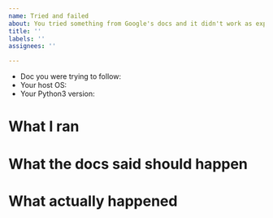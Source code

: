 ```yaml
---
name: Tried and failed
about: You tried something from Google's docs and it didn't work as expected.
title: ''
labels: ''
assignees: ''

---
```


* Doc you were trying to follow: <please insert>
* Your host OS: <please insert>
* Your Python3 version: <please insert>

# What I ran

# What the docs said should happen

# What actually happened
